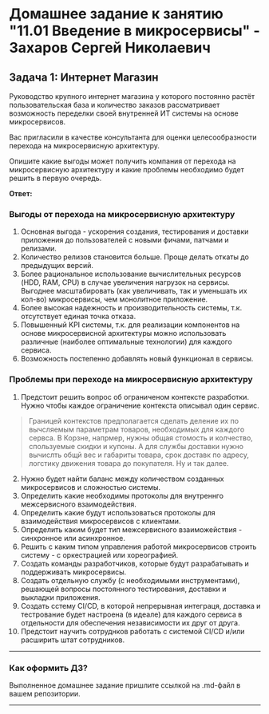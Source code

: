# Домашнее задание к занятию "11.01 Введение в микросервисы" - Захаров Сергей Николаевич

## Задача 1: Интернет Магазин

Руководство крупного интернет магазина у которого постоянно растёт пользовательская база и количество заказов рассматривает возможность переделки своей внутренней ИТ системы на основе микросервисов. 

Вас пригласили в качестве консультанта для оценки целесообразности перехода на микросервисную архитектуру. 

Опишите какие выгоды может получить компания от перехода на микросервисную архитектуру и какие проблемы необходимо будет решить в первую очередь.

**Ответ:**
### Выгоды от перехода на микросервисную архитектуру

1. Основная выгода - ускорения создания, тестирования и доставки приложения до пользователей с новыми фичами, патчами и релизами. 
2. Количество релизов становится больше. Проще делать откаты до предыдущих версий.
3. Более рациональное использование вычислительных ресурсов (HDD, RAM, CPU) в случае увеличения нагрузок на сервисы. Выгоднее масштабировать (как увеличивать, так и уменьшать их кол-во) микросервисы, чем монолитное приложение. 
4. Более высокая надежность и производительность системы, т.к. отсутствует единая точка отказа.
5. Повышенный  KPI системы, т.к. для реализации компонентов на основе микросервисной архитектуры можно использовать различные (наиболее оптимальные технологии) для каждого сервиса.
6. Возможность постепенно добавлять новый функционал в сервисы.

### Проблемы при переходе на микросервисную архитектуру

1. Предстоит решить вопрос об ограниченом контексте разработки. Нужно чтобы каждое ограничение контекста описывал один сервис.
> Границей контекстов предполагается сделать деление их по вычсляемым параметрам товаров, необходимых для каждого сервса. В Корзне, напрмер, нужны общая стомость и колчество, спользуемые скидки и купоны. А для службы доставки нужно вычислть общй вес и габариты товара, срок доставк по адресу, логстику движения товара до покупателя. Ну и так далее. 
2. Нужно будет найти баланс между количеством созданных микросервисов и сложностью системы.
3. Определить какие необходимы протоколы для внутреннго межсервисного взаимодействия.
4. Определить какие будут использоваться протоколы для взаимодействия микросервисов с клиентами.
5. Определить каким будет тип межсервисного взаиможействия - синхронное или асинхронное.
6. Решить с каким типом управления работой микросервисов строить систему - с оркестрацией или хореографией.
7. Создать команды разработчиков, которые будут разрабатывать и поддерживать микросервисы. 
8. Создать отдельную службу (с необходимыми инструментами), решающей вопросы постоянного тестирования, доставки и выкладки приложения.
9. Создать сстему CI/CD, в которой непрерывная интеграця, доставка и тестрование будет настроена (в идеале) для каждого сервиса в отдельности для обеспечения независимости их друг от друга.
10. Предстоит научить сотруднков работать с системой CI/CD и/или расширить штат сотрудников.


---

### Как оформить ДЗ?

Выполненное домашнее задание пришлите ссылкой на .md-файл в вашем репозитории.

---
